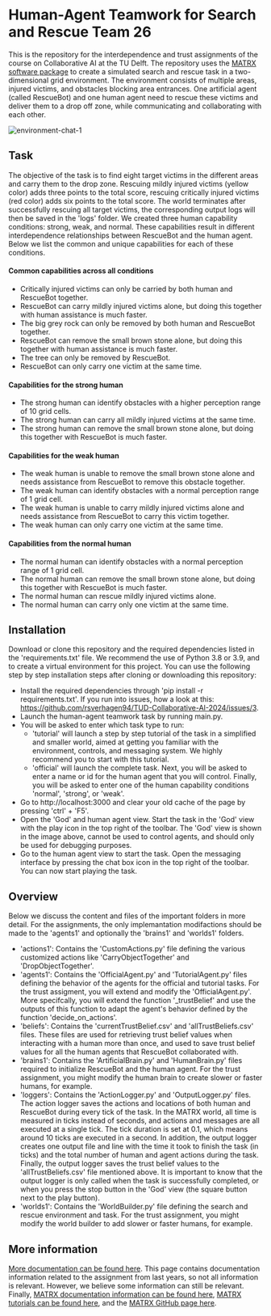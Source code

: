 # Human-Agent Teamwork for Search and Rescue Team 26
This is the repository for the interdependence and trust assignments of the course on Collaborative AI at the TU Delft. The repository uses the [MATRX software package](https://matrx-software.com/) to create a simulated search and rescue task in a two-dimensional grid environment. The environment consists of multiple areas, injured victims, and obstacles blocking area entrances. One artificial agent (called RescueBot) and one human agent need to rescue these victims and deliver them to a drop off zone, while communicating and collaborating with each other.

![environment-chat-1](https://user-images.githubusercontent.com/54837051/204800699-89ed7159-d329-4f95-8441-acb601ff90a5.png)
## Task
The objective of the task is to find eight target victims in the different areas and carry them to the drop zone. Rescuing mildly injured victims (yellow color) adds three points to the total score, rescuing critically injured victims (red color) adds six points to the total score. The world terminates after successfully rescuing all target victims, the corresponding output logs will then be saved in the 'logs' folder. We created three human capability conditions: strong, weak, and normal. These capabilities result in different interdependence relationships between RescueBot and the human agent. Below we list the common and unique capabilities for each of these conditions.
#### Common capabilities across all conditions
- Critically injured victims can only be carried by both human and RescueBot together. 
- RescueBot can carry mildly injured victims alone, but doing this together with human assistance is much faster.
- The big grey rock can only be removed by both human and RescueBot together.
- RescueBot can remove the small brown stone alone, but doing this together with human assistance is much faster.
- The tree can only be removed by RescueBot.
- RescueBot can only carry one victim at the same time.
#### Capabilities for the strong human
- The strong human can identify obstacles with a higher perception range of 10 grid cells.
- The strong human can carry all mildly injured victims at the same time.
- The strong human can remove the small brown stone alone, but doing this together with RescueBot is much faster.
#### Capabilities for the weak human
- The weak human is unable to remove the small brown stone alone and needs assistance from RescueBot to remove this obstacle together.
- The weak human can identify obstacles with a normal perception range of 1 grid cell.
- The weak human is unable to carry mildly injured victims alone and needs assistance from RescueBot to carry this victim together.
- The weak human can only carry one victim at the same time.
#### Capabilities from the normal human
- The normal human can identify obstacles with a normal perception range of 1 grid cell.
- The normal human can remove the small brown stone alone, but doing this together with RescueBot is much faster.
- The normal human can rescue mildly injured victims alone.
- The normal human can carry only one victim at the same time.
## Installation
Download or clone this repository and the required dependencies listed in the 'requirements.txt' file. We recommend the use of Python 3.8 or 3.9, and to create a virtual environment for this project. You can use the following step by step installation steps after cloning or downloading this repository:
- Install the required dependencies through 'pip install -r requirements.txt'. If you run into issues, how a look at this: https://github.com/rsverhagen94/TUD-Collaborative-AI-2024/issues/3.
- Launch the human-agent teamwork task by running main.py.
- You will be asked to enter which task type to run: 
  - 'tutorial' will launch a step by step tutorial of the task in a simplified and smaller world, aimed at getting you familiar with the environment, controls, and messaging system. We highly recommend you to start with this tutorial.
  - 'official' will launch the complete task. Next, you will be asked to enter a name or id for the human agent that you will control. Finally, you will be asked to enter one of the human capability conditions 'normal', 'strong', or 'weak'. 
- Go to http://localhost:3000 and clear your old cache of the page by pressing 'ctrl' + 'F5'.
- Open the 'God' and human agent view. Start the task in the 'God' view with the play icon in the top right of the toolbar. The 'God' view is shown in the image above, cannot be used to control agents, and should only be used for debugging purposes. 
- Go to the human agent view to start the task. Open the messaging interface by pressing the chat box icon in the top right of the toolbar. You can now start playing the task.
## Overview
Below we discuss the content and files of the important folders in more detail. For the assignments, the only implemantation modifactions should be made to the 'agents1' and optionally the 'brains1' and 'worlds1' folders.
- 'actions1': Contains the 'CustomActions.py' file defining the various customized actions like 'CarryObjectTogether' and 'DropObjectTogether'.
- 'agents1': Contains the 'OfficialAgent.py' and 'TutorialAgent.py' files defining the behavior of the agents for the official and tutorial tasks. For the trust assigment, you will extend and modify the 'OfficialAgent.py'. More specifcally, you will extend the function '_trustBelief' and use the outputs of this function to adapt the agent's behavior defined by the function 'decide_on_actions'. 
- 'beliefs': Contains the 'currentTrustBelief.csv' and 'allTrustBeliefs.csv' files. These files are used for retrieving trust belief values when interacting with a human more than once, and used to save trust belief values for all the human agents that RescueBot collaborated with. 
- 'brains1': Contains the 'ArtificialBrain.py' and 'HumanBrain.py' files required to initialize RescueBot and the human agent. For the trust assignment, you might modify the human brain to create slower or faster humans, for example.
- 'loggers': Contains the 'ActionLogger.py' and 'OutputLogger.py' files. The action logger saves the actions and locations of both human and RescueBot during every tick of the task. In the MATRX world, all time is measured in ticks instead of seconds, and actions and messages are all executed at a single tick. The tick duration is set at 0.1, which means around 10 ticks are executed in a second. In addition, the output logger creates one output file and line with the time it took to finish the task (in ticks) and the total number of human and agent actions during the task. Finally, the output logger saves the trust belief values to the 'allTrustBeliefs.csv' file mentioned above. It is important to know that the output logger is only called when the task is successfully completed, or when you press the stop button in the 'God' view (the square button next to the play button). 
- 'worlds1': Contains the 'WorldBuilder.py' file defining the search and rescue environment and task. For the trust assignment, you might modify the world builder to add slower or faster humans, for example. 

## More information
[More documentation can be found here](https://tracinsy.ewi.tudelft.nl/pubtrac/BW4T-Matrx-CollaborativeAI/wiki). This page contains documentation information related to the assignment from last years, so not all information is relevant. However, we believe some information can still be relevant. Finally, [MATRX documentation information can be found here](http://docs.matrx-software.com/en/master/), [MATRX tutorials can be found here](https://matrx-software.com/tutorials/), and the [MATRX GitHub page here](https://github.com/matrx-software/matrx).
